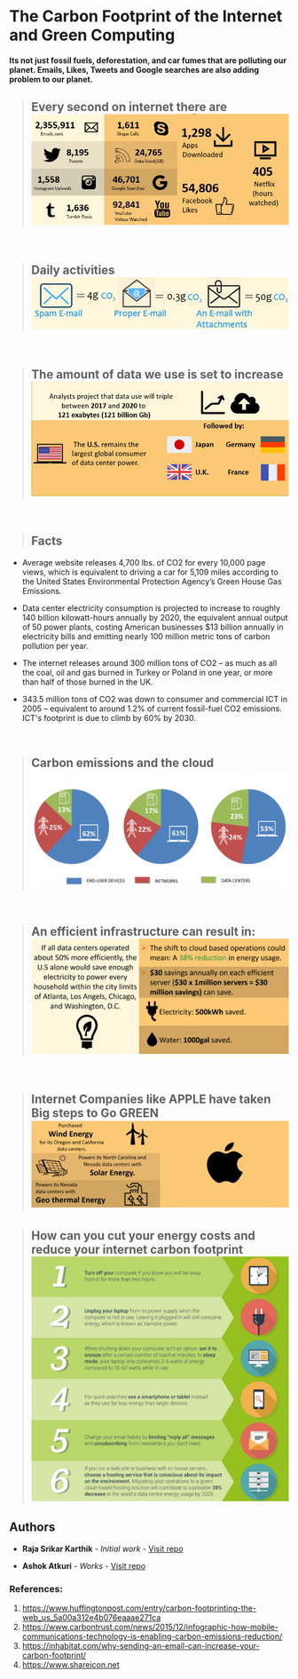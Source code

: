 # The Carbon Footprint of the Internet and Green Computing
#### Its not just fossil fuels, deforestation, and car fumes that are polluting our planet. Emails, Likes, Tweets and Google searches are also adding problem to our planet.

> ## Every second on internet there are ![image](/assets/per_second_Facts.jpg)

<br>

> ## Daily activities ![Daily activities](/assets/daily_activities.PNG)

<br>

> ## The amount of data we use is set to increase ![Future Stats](/assets/future_stats.PNG)

<br>

> ## Facts
- Average website releases 4,700 lbs. of CO2 for every 10,000 page views, which is equivalent to driving a car for 5,109 miles according to the United States Environmental Protection Agency’s Green House Gas Emissions. 

- Data center electricity consumption is projected to increase to roughly 140 billion kilowatt-hours annually by 2020, the equivalent annual output of 50 power plants, costing American businesses $13 billion annually in electricity bills and emitting nearly 100 million metric tons of carbon pollution per year.

- The internet releases around 300 million tons of CO2 – as much as all the coal, oil and gas burned in Turkey or Poland in one year, or more than half of those burned in the UK.

- 343.5 million tons of CO2 was down to consumer and commercial ICT in 2005 – equivalent to around 1.2% of current fossil-fuel CO2 emissions. ICT's footprint is due to climb by 60% by 2030.

<br>

> ## Carbon emissions and the cloud ![Stats](/assets/stats.png)

<br>

> ## An efficient infrastructure can result in: ![e_infra](/assets/e_infra.png)

<br>

> ## Internet Companies like APPLE have taken Big steps to Go GREEN ![apple](/assets/apple.png)

> ## How can you cut your energy costs and reduce your internet carbon footprint ![recommendations](/assets/recommendations.png)

## Authors

* **Raja Srikar Karthik** - *Initial work* - [Visit repo](https://github.com/crskarthik)

* **Ashok Atkuri** - *Works* - [Visit repo]()

### References:
1. https://www.huffingtonpost.com/entry/carbon-footprinting-the-web_us_5a00a312e4b076eaaae271ca
2. https://www.carbontrust.com/news/2015/12/infographic-how-mobile-communications-technology-is-enabling-carbon-emissions-reduction/
3. https://inhabitat.com/why-sending-an-email-can-increase-your-carbon-footprint/
4. https://www.shareicon.net